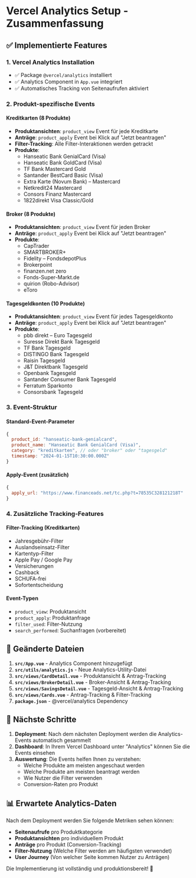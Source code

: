 # Vercel Analytics Setup - Zusammenfassung

## ✅ Implementierte Features

### 1. Vercel Analytics Installation
- ✅ Package `@vercel/analytics` installiert
- ✅ Analytics Component in `App.vue` integriert
- ✅ Automatisches Tracking von Seitenaufrufen aktiviert

### 2. Produkt-spezifische Events

#### Kreditkarten (8 Produkte)
- **Produktansichten**: `product_view` Event für jede Kreditkarte
- **Anträge**: `product_apply` Event bei Klick auf "Jetzt beantragen"
- **Filter-Tracking**: Alle Filter-Interaktionen werden getrackt
- **Produkte**:
  - Hanseatic Bank GenialCard (Visa)
  - Hanseatic Bank GoldCard (Visa)
  - TF Bank Mastercard Gold
  - Santander BestCard Basic (Visa)
  - Extra Karte (Novum Bank) – Mastercard
  - Netkredit24 Mastercard
  - Consors Finanz Mastercard
  - 1822direkt Visa Classic/Gold

#### Broker (8 Produkte)
- **Produktansichten**: `product_view` Event für jeden Broker
- **Anträge**: `product_apply` Event bei Klick auf "Jetzt beantragen"
- **Produkte**:
  - CapTrader
  - SMARTBROKER+
  - Fidelity – FondsdepotPlus
  - Brokerpoint
  - finanzen.net zero
  - Fonds-Super-Markt.de
  - quirion (Robo-Advisor)
  - eToro

#### Tagesgeldkonten (10 Produkte)
- **Produktansichten**: `product_view` Event für jedes Tagesgeldkonto
- **Anträge**: `product_apply` Event bei Klick auf "Jetzt beantragen"
- **Produkte**:
  - pbb direkt – Euro Tagesgeld
  - Suresse Direkt Bank Tagesgeld
  - TF Bank Tagesgeld
  - DISTINGO Bank Tagesgeld
  - Raisin Tagesgeld
  - J&T Direktbank Tagesgeld
  - Openbank Tagesgeld
  - Santander Consumer Bank Tagesgeld
  - Ferratum Sparkonto
  - Consorsbank Tagesgeld

### 3. Event-Struktur

#### Standard-Event-Parameter
```javascript
{
  product_id: "hanseatic-bank-genialcard",
  product_name: "Hanseatic Bank GenialCard (Visa)",
  category: "kreditkarten", // oder "broker" oder "tagesgeld"
  timestamp: "2024-01-15T10:30:00.000Z"
}
```

#### Apply-Event (zusätzlich)
```javascript
{
  apply_url: "https://www.financeads.net/tc.php?t=78535C328121218T"
}
```

### 4. Zusätzliche Tracking-Features

#### Filter-Tracking (Kreditkarten)
- Jahresgebühr-Filter
- Auslandseinsatz-Filter
- Kartentyp-Filter
- Apple Pay / Google Pay
- Versicherungen
- Cashback
- SCHUFA-frei
- Sofortentscheidung

#### Event-Typen
- `product_view`: Produktansicht
- `product_apply`: Produktanfrage
- `filter_used`: Filter-Nutzung
- `search_performed`: Suchanfragen (vorbereitet)

## 📁 Geänderte Dateien

1. **`src/App.vue`** - Analytics Component hinzugefügt
2. **`src/utils/analytics.js`** - Neue Analytics-Utility-Datei
3. **`src/views/CardDetail.vue`** - Produktansicht & Antrag-Tracking
4. **`src/views/BrokerDetail.vue`** - Broker-Ansicht & Antrag-Tracking
5. **`src/views/SavingsDetail.vue`** - Tagesgeld-Ansicht & Antrag-Tracking
6. **`src/views/Cards.vue`** - Antrag-Tracking & Filter-Tracking
7. **`package.json`** - @vercel/analytics Dependency

## 🚀 Nächste Schritte

1. **Deployment**: Nach dem nächsten Deployment werden die Analytics-Events automatisch gesammelt
2. **Dashboard**: In Ihrem Vercel Dashboard unter "Analytics" können Sie die Events einsehen
3. **Auswertung**: Die Events helfen Ihnen zu verstehen:
   - Welche Produkte am meisten angeschaut werden
   - Welche Produkte am meisten beantragt werden
   - Wie Nutzer die Filter verwenden
   - Conversion-Raten pro Produkt

## 📊 Erwartete Analytics-Daten

Nach dem Deployment werden Sie folgende Metriken sehen können:
- **Seitenaufrufe** pro Produktkategorie
- **Produktansichten** pro individuellem Produkt
- **Anträge** pro Produkt (Conversion-Tracking)
- **Filter-Nutzung** (Welche Filter werden am häufigsten verwendet)
- **User Journey** (Von welcher Seite kommen Nutzer zu Anträgen)

Die Implementierung ist vollständig und produktionsbereit! 🎉
